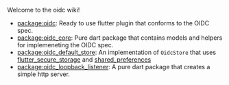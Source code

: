 Welcome to the oidc wiki!

- [package:oidc](oidc-getting-started.md): Ready to use flutter plugin that conforms to the OIDC spec.
- [package:oidc_core](oidc_core.md): Pure dart package that contains models and helpers for implemeneting the OIDC spec.
- [package:oidc_default_store](oidc_default_store.md): An implementation of `OidcStore` that uses [flutter_secure_storage](https://pub.dev/packages/flutter_secure_storage) and [shared_preferences](https://pub.dev/packages/shared_preferences)
- [package:oidc_loopback_listener](oidc_loopback_listener.md): A pure dart package that creates a simple http server.